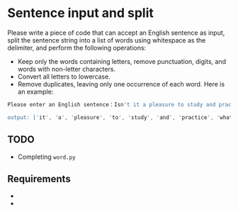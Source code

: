 # Sentence input and split

Please write a piece of code that can accept an English sentence as input, split the sentence string into a list of words using whitespace as the delimiter, and perform the following operations:

- Keep only the words containing letters, remove punctuation, digits, and words with non-letter characters.
- Convert all letters to lowercase.
- Remove duplicates, leaving only one occurrence of each word.
  Here is an example:

```bash
Please enter an English sentence：Isn't it a pleasure to study and practice what you have learned?

output: ['it', 'a', 'pleasure', 'to', 'study', 'and', 'practice', 'what', 'you', 'have', 'learned']

```

## TODO

- Completing `word.py`

## Requirements

-
-
